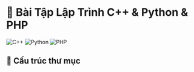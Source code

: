 # 🧠 Bài Tập Lập Trình C++ & Python & PHP
![C++](https://cdn.jsdelivr.net/gh/devicons/devicon/icons/cplusplus/cplusplus-original.svg)
![Python](https://cdn.jsdelivr.net/gh/devicons/devicon/icons/python/python-original.svg)
![PHP](https://cdn.jsdelivr.net/gh/devicons/devicon/icons/php/php-original.svg)

## 📂 Cấu trúc thư mục
